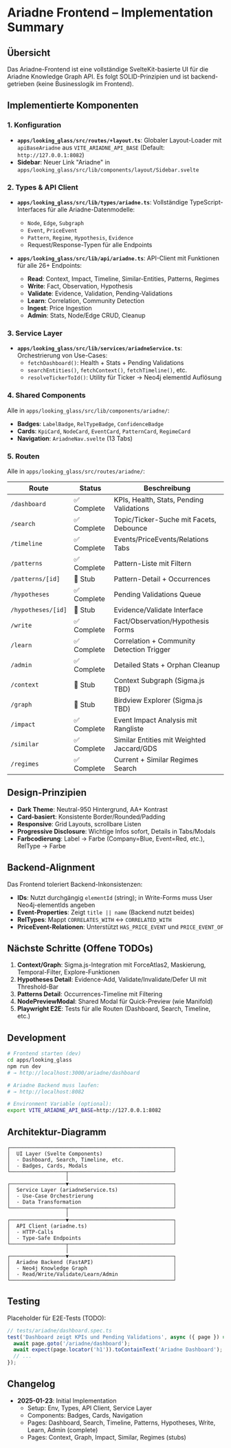 # Ariadne Frontend – Implementation Summary

## Übersicht

Das Ariadne-Frontend ist eine vollständige SvelteKit-basierte UI für die Ariadne Knowledge Graph API. Es folgt SOLID-Prinzipien und ist backend-getrieben (keine Businesslogik im Frontend).

## Implementierte Komponenten

### 1. Konfiguration

- **`apps/looking_glass/src/routes/+layout.ts`**: Globaler Layout-Loader mit `apiBaseAriadne` aus `VITE_ARIADNE_API_BASE` (Default: `http://127.0.0.1:8082`)
- **Sidebar**: Neuer Link "Ariadne" in `apps/looking_glass/src/lib/components/layout/Sidebar.svelte`

### 2. Types & API Client

- **`apps/looking_glass/src/lib/types/ariadne.ts`**: Vollständige TypeScript-Interfaces für alle Ariadne-Datenmodelle:
  - `Node`, `Edge`, `Subgraph`
  - `Event`, `PriceEvent`
  - `Pattern`, `Regime`, `Hypothesis`, `Evidence`
  - Request/Response-Typen für alle Endpoints
  
- **`apps/looking_glass/src/lib/api/ariadne.ts`**: API-Client mit Funktionen für alle 26+ Endpoints:
  - **Read**: Context, Impact, Timeline, Similar-Entities, Patterns, Regimes
  - **Write**: Fact, Observation, Hypothesis
  - **Validate**: Evidence, Validation, Pending-Validations
  - **Learn**: Correlation, Community Detection
  - **Ingest**: Price Ingestion
  - **Admin**: Stats, Node/Edge CRUD, Cleanup

### 3. Service Layer

- **`apps/looking_glass/src/lib/services/ariadneService.ts`**: Orchestrierung von Use-Cases:
  - `fetchDashboard()`: Health + Stats + Pending Validations
  - `searchEntities()`, `fetchContext()`, `fetchTimeline()`, etc.
  - `resolveTickerToId()`: Utility für Ticker → Neo4j elementId Auflösung

### 4. Shared Components

Alle in `apps/looking_glass/src/lib/components/ariadne/`:

- **Badges**: `LabelBadge`, `RelTypeBadge`, `ConfidenceBadge`
- **Cards**: `KpiCard`, `NodeCard`, `EventCard`, `PatternCard`, `RegimeCard`
- **Navigation**: `AriadneNav.svelte` (13 Tabs)

### 5. Routen

Alle in `apps/looking_glass/src/routes/ariadne/`:

| Route | Status | Beschreibung |
|-------|--------|--------------|
| `/dashboard` | ✅ Complete | KPIs, Health, Stats, Pending Validations |
| `/search` | ✅ Complete | Topic/Ticker-Suche mit Facets, Debounce |
| `/timeline` | ✅ Complete | Events/PriceEvents/Relations Tabs |
| `/patterns` | ✅ Complete | Pattern-Liste mit Filtern |
| `/patterns/[id]` | 🚧 Stub | Pattern-Detail + Occurrences |
| `/hypotheses` | ✅ Complete | Pending Validations Queue |
| `/hypotheses/[id]` | 🚧 Stub | Evidence/Validate Interface |
| `/write` | ✅ Complete | Fact/Observation/Hypothesis Forms |
| `/learn` | ✅ Complete | Correlation + Community Detection Trigger |
| `/admin` | ✅ Complete | Detailed Stats + Orphan Cleanup |
| `/context` | 🚧 Stub | Context Subgraph (Sigma.js TBD) |
| `/graph` | 🚧 Stub | Birdview Explorer (Sigma.js TBD) |
| `/impact` | ✅ Complete | Event Impact Analysis mit Rangliste |
| `/similar` | ✅ Complete | Similar Entities mit Weighted Jaccard/GDS |
| `/regimes` | ✅ Complete | Current + Similar Regimes Search |

## Design-Prinzipien

- **Dark Theme**: Neutral-950 Hintergrund, AA+ Kontrast
- **Card-basiert**: Konsistente Border/Rounded/Padding
- **Responsive**: Grid Layouts, scrollbare Listen
- **Progressive Disclosure**: Wichtige Infos sofort, Details in Tabs/Modals
- **Farbcodierung**: Label → Farbe (Company=Blue, Event=Red, etc.), RelType → Farbe

## Backend-Alignment

Das Frontend toleriert Backend-Inkonsistenzen:

- **IDs**: Nutzt durchgängig `elementId` (string); in Write-Forms muss User Neo4j-elementIds angeben
- **Event-Properties**: Zeigt `title || name` (Backend nutzt beides)
- **RelTypes**: Mappt `CORRELATES_WITH` ↔ `CORRELATED_WITH`
- **PriceEvent-Relationen**: Unterstützt `HAS_PRICE_EVENT` und `PRICE_EVENT_OF`

## Nächste Schritte (Offene TODOs)

1. **Context/Graph**: Sigma.js-Integration mit ForceAtlas2, Maskierung, Temporal-Filter, Explore-Funktionen
2. **Hypotheses Detail**: Evidence-Add, Validate/Invalidate/Defer UI mit Threshold-Bar
3. **Patterns Detail**: Occurrences-Timeline mit Filtering
4. **NodePreviewModal**: Shared Modal für Quick-Preview (wie Manifold)
5. **Playwright E2E**: Tests für alle Routen (Dashboard, Search, Timeline, etc.)

## Development

```bash
# Frontend starten (dev)
cd apps/looking_glass
npm run dev
# → http://localhost:3000/ariadne/dashboard

# Ariadne Backend muss laufen:
# → http://localhost:8082

# Environment Variable (optional):
export VITE_ARIADNE_API_BASE=http://127.0.0.1:8082
```

## Architektur-Diagramm

```
┌─────────────────────────────────────────────────────┐
│  UI Layer (Svelte Components)                       │
│  - Dashboard, Search, Timeline, etc.                │
│  - Badges, Cards, Modals                            │
└──────────────────┬──────────────────────────────────┘
                   │
┌──────────────────▼──────────────────────────────────┐
│  Service Layer (ariadneService.ts)                  │
│  - Use-Case Orchestrierung                          │
│  - Data Transformation                              │
└──────────────────┬──────────────────────────────────┘
                   │
┌──────────────────▼──────────────────────────────────┐
│  API Client (ariadne.ts)                            │
│  - HTTP-Calls                                       │
│  - Type-Safe Endpoints                              │
└──────────────────┬──────────────────────────────────┘
                   │
┌──────────────────▼──────────────────────────────────┐
│  Ariadne Backend (FastAPI)                          │
│  - Neo4j Knowledge Graph                            │
│  - Read/Write/Validate/Learn/Admin                  │
└─────────────────────────────────────────────────────┘
```

## Testing

Placeholder für E2E-Tests (TODO):

```typescript
// tests/ariadne/dashboard.spec.ts
test('Dashboard zeigt KPIs und Pending Validations', async ({ page }) => {
  await page.goto('/ariadne/dashboard');
  await expect(page.locator('h1')).toContainText('Ariadne Dashboard');
  // ...
});
```

## Changelog

- **2025-01-23**: Initial Implementation
  - Setup: Env, Types, API Client, Service Layer
  - Components: Badges, Cards, Navigation
  - Pages: Dashboard, Search, Timeline, Patterns, Hypotheses, Write, Learn, Admin (complete)
  - Pages: Context, Graph, Impact, Similar, Regimes (stubs)

